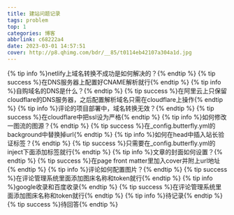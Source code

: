 ```yaml
---
title: 建站问题记录
tags: problem
top: 1
categories: 博客
abbrlink: c68222a4
date: 2023-03-01 14:57:51
cover: http://p8.qhimg.com/bdr/__85/t0114eb42107a304a1d.jpg
---
```

{% tip info %}netlify上域名转换不成功是如何解决的？{% endtip %}
{% tip success %}在DNS服务器上配置好CNAME解析就行{% endtip %}
{% tip info %}自购域名的DNS是什么？{% endtip %}
{% tip success %}在阿里云上只保留cloudflare的DNS服务器，之后配置解析域名只需在cloudflare上操作{% endtip %}
{% tip info %}评论的项目部署中，域名转换无效？{% endtip %}
{% tip success %}在cloudflare中把ssl设为严格{% endtip %}
{% tip info %}如何修改一图流的图源？{% endtip %}
{% tip success %}在_config.butterfly.yml的background中替换掉url{% endtip %}
{% tip info %}如何在head中插入站长验证标签？{% endtip %}
{% tip success %}只需要在_config.butterfly.yml的inject下面添加标签就行{% endtip %}
{% tip info %}文章的封面如何设置？{% endtip %}
{% tip success %}在page front matter里加入cover并附上url地址{% endtip %}
{% tip info %}评论如何配置图片？{% endtip %}
{% tip success %}在评论管理系统里面添加图床名称和token就行{% endtip %}
{% tip info %}google收录和百度收录{% endtip %}
{% tip success %}在评论管理系统里面添加图床名称和token就行{% endtip %}
{% tip info %}待记录{% endtip %}
{% tip success %}待回答{% endtip %}
